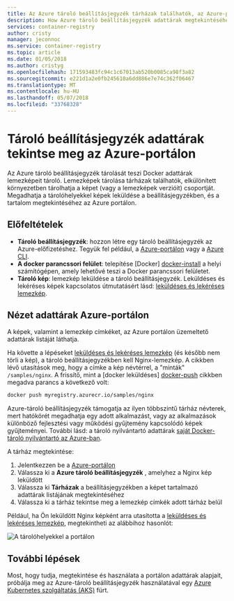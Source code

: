 ```yaml
---
title: Az Azure tároló beállításjegyzék tárházak találhatók, az Azure-portálon
description: How Azure tároló beállításjegyzék adattárak megtekintéséhez az Azure portálon.
services: container-registry
author: cristy
manager: jeconnoc
ms.service: container-registry
ms.topic: article
ms.date: 01/05/2018
ms.author: cristyg
ms.openlocfilehash: 171593483fc94c1c67013ab520b0085ca98f3a82
ms.sourcegitcommit: e221d1a2e0fb245610a6dd886e7e74c362f06467
ms.translationtype: MT
ms.contentlocale: hu-HU
ms.lasthandoff: 05/07/2018
ms.locfileid: "33768328"
---
```

# <a name="view-container-registry-repositories-in-the-azure-portal"></a>Tároló beállításjegyzék adattárak tekintse meg az Azure-portálon

Az Azure tároló beállításjegyzék tárolását teszi Docker adattárak lemezképeit tároló. Lemezképek tárolása tárházak találhatók, elkülönített környezetben tárolhatja a képet (vagy a lemezképek verzióit) csoportját. Megadhatja a tárolóhelyekkel képek leküldése a beállításjegyzékben, és a tartalom megtekintéséhez az Azure portálon.

## <a name="prerequisites"></a>Előfeltételek

* **Tároló beállításjegyzék**: hozzon létre egy tároló beállításjegyzék az Azure-előfizetéshez. Tegyük fel például, a [Azure-portálon](container-registry-get-started-portal.md) vagy a [Azure CLI](container-registry-get-started-azure-cli.md).
* **A docker parancssori felület**: telepítése [Docker] [ docker-install] a helyi számítógépen, amely lehetővé teszi a Docker parancssori felületet.
* **Tároló kép**: lemezkép leküldése a tároló beállításjegyzék. Leküldéses és lekéréses képek kapcsolatos útmutatásért lásd: [leküldéses és lekéréses lemezkép](container-registry-get-started-docker-cli.md).

## <a name="view-repositories-in-azure-portal"></a>Nézet adattárak Azure-portálon

A képek, valamint a lemezkép címkéket, az Azure portálon üzemeltető adattárak listáját láthatja.

Ha követte a lépéseket [leküldéses és lekéréses lemezkép](container-registry-get-started-docker-cli.md) (és később nem törli a kép), a tároló beállításjegyzékben kell Nginx-lemezkép. A cikkben lévő utasítások meg, hogy a címke a kép névtérrel, a "minták" `/samples/nginx`. A frissítő, mint a [docker leküldéses] [ docker-push] cikkben megadva parancs a következő volt:

```Bash
docker push myregistry.azurecr.io/samples/nginx
```

 Azure-tároló beállításjegyzék támogatja az ilyen többszintű tárház névterek, mert hatókörét megadhatja egy adott alkalmazást, vagy az alkalmazások különböző fejlesztési vagy működési gyűjtemény kapcsolódó képek gyűjteményei. További lásd: a tároló nyilvántartó adattárak [saját Docker-tároló nyilvántartó az Azure-ban](container-registry-intro.md).

A tárház megtekintése:

1. Jelentkezzen be a [Azure-portálon][portal]
1. Válassza ki a **Azure tároló beállításjegyzék** , amelyhez a Nginx kép leküldött
1. Válassza ki **Tárházak** a beállításjegyzékben a képet tartalmazó adattárak listájának megtekintéséhez
1. Válassza ki a tárház tekintse meg a lemezkép címkék adott tárház belül

Például, ha Ön leküldött Nginx képként arra utasította a [leküldéses és lekéréses lemezkép](container-registry-get-started-docker-cli.md), megtekintheti az alábbihoz hasonlót:

![A tárolóhelyekkel a portálon](./media/container-registry-repositories/container-registry-repositories.png)

## <a name="next-steps"></a>További lépések

Most, hogy tudja, megtekintése és használata a portálon adattárak alapjait, próbálja meg az Azure-tároló beállításjegyzék használatával egy [Azure Kubernetes szolgáltatás (AKS)](../aks/tutorial-kubernetes-prepare-app.md) fürt.

<!-- LINKS - External -->
[docker-install]: https://docs.docker.com/engine/installation/
[docker-push]: https://docs.docker.com/engine/reference/commandline/push/
[portal]: https://portal.azure.com
